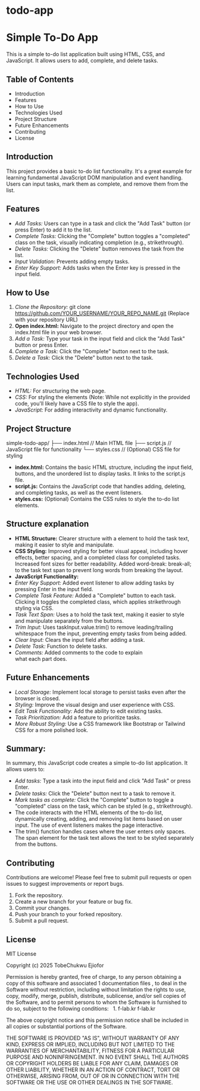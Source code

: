 # todo-app

# Simple To-Do App

This is a simple to-do list application built using HTML, CSS, and JavaScript.  It allows users to add, complete, and delete tasks.

## Table of Contents

- Introduction
- Features
- How to Use
- Technologies Used
- Project Structure
- Future Enhancements
- Contributing
- License


## Introduction

This project provides a basic to-do list functionality.  It's a great example for learning fundamental JavaScript DOM manipulation and event handling.  Users can input tasks, mark them as complete, and remove them from the list.

## Features

* *Add Tasks:*  Users can type in a task and click the "Add Task" button (or press Enter) to add it to the list.
* *Complete Tasks:* Clicking the "Complete" button toggles a "completed" class on the task, visually indicating completion (e.g., strikethrough).
* *Delete Tasks:* Clicking the "Delete" button removes the task from the list.
* *Input Validation:* Prevents adding empty tasks.
* *Enter Key Support:* Adds tasks when the Enter key is pressed in the input field.

## How to Use

1.  *Clone the Repository:*  git clone https://github.com/YOUR_USERNAME/YOUR_REPO_NAME.git (Replace with your repository URL)
2.  **Open index.html:** Navigate to the project directory and open the index.html file in your web browser.
3.  *Add a Task:* Type your task in the input field and click the "Add Task" button or press Enter.
4.  *Complete a Task:* Click the "Complete" button next to the task.
5.  *Delete a Task:* Click the "Delete" button next to the task.

## Technologies Used

*   *HTML:* For structuring the web page.
*   *CSS:* For styling the elements (Note:  While not explicitly in the provided code, you'll likely have a CSS file to style the app).
*   *JavaScript:* For adding interactivity and dynamic functionality.

## Project Structure

simple-todo-app/
├── index.html       // Main HTML file
├── script.js       // JavaScript file for functionality
└── styles.css       // (Optional) CSS file for styling


*   **index.html:** Contains the basic HTML structure, including the input field, buttons, and the unordered list to display tasks.  It links to the script.js file.
*   **script.js:** Contains the JavaScript code that handles adding, deleting, and completing tasks, as well as the event listeners.
*   **styles.css:** (Optional) Contains the CSS rules to style the to-do list elements.

## Structure explanation

*   **HTML Structure:** Clearer structure with a <span> element to hold the task text, making it easier to style and manipulate.
*   **CSS Styling:** Improved styling for better visual appeal, including hover effects, better spacing, and a completed class for completed tasks. Increased font sizes for better readability. Added word-break: break-all; to the task text span to prevent long words from breaking the layout.
*   **JavaScript Functionality:**
*   *Enter Key Support:* Added event listener to allow adding tasks by pressing Enter in the input field.
*   *Complete Task Feature:* Added a "Complete" button to each task. Clicking it toggles the completed class, which applies strikethrough styling via CSS.
*   *Task Text Span:* Uses a <span> to hold the task text, making it easier to style and manipulate separately from the buttons.
*   *Trim Input:* Uses taskInput.value.trim() to remove leading/trailing whitespace from the input, preventing empty tasks from being added.
*   *Clear Input:* Clears the input field after adding a task.
*   *Delete Task:* Function to delete tasks.
*   *Comments:* Added comments to the code to explain what each part does.

## Future Enhancements

*   *Local Storage:* Implement local storage to persist tasks even after the browser is closed.
*   *Styling:* Improve the visual design and user experience with CSS.
*   *Edit Task Functionality:* Add the ability to edit existing tasks.
*   *Task Prioritization:*  Add a feature to prioritize tasks.
*   *More Robust Styling:*  Use a CSS framework like Bootstrap or Tailwind CSS for a more polished look.

## Summary: 

In summary, this JavaScript code creates a simple to-do list application. It allows users to:

*   *Add tasks:* Type a task into the input field and click "Add Task" or press Enter.
*   *Delete tasks:* Click the "Delete" button next to a task to remove it.
*   *Mark tasks as complete:* Click the "Complete" button to toggle a "completed" class on the task, which can be styled (e.g., strikethrough).
*   The code interacts with the HTML elements of the to-do list, dynamically creating, adding, and removing list items based on user input.  The use of event listeners makes the page interactive.
*  The trim() function handles cases where the user enters only spaces.  The span element for the task text allows the text to be styled separately from the buttons.

## Contributing

Contributions are welcome!  Please feel free to submit pull requests or open issues to suggest improvements or report bugs.

1.  Fork the repository.
2.  Create a new branch for your feature or bug fix.
3.  Commit your changes.
4.  Push your branch to your forked repository.
5.  Submit a pull request.

## License


MIT License

Copyright (c) 2025 TobeChukwu Ejiofor

Permission is hereby granted, free of charge, to any person obtaining a copy
of this software and associated 1  documentation files , to deal
in the Software without restriction, including without limitation the rights
to use, copy, modify, merge, publish, distribute, sublicense, and/or sell
copies of the Software, and to permit persons to whom the Software is
furnished to do so, subject to the following conditions:   
 1. 
f-lab.kr
f-lab.kr

The above copyright notice and this permission notice shall be included in all
copies or substantial portions of the Software.

THE SOFTWARE IS PROVIDED "AS IS", WITHOUT WARRANTY OF ANY KIND, EXPRESS OR
IMPLIED, INCLUDING BUT NOT LIMITED TO THE WARRANTIES OF MERCHANTABILITY,
FITNESS FOR A PARTICULAR PURPOSE AND NONINFRINGEMENT. IN NO EVENT SHALL THE
AUTHORS OR COPYRIGHT HOLDERS BE LIABLE FOR ANY CLAIM, DAMAGES OR OTHER
LIABILITY, WHETHER IN AN ACTION OF CONTRACT, TORT OR OTHERWISE, ARISING FROM,
OUT OF OR IN CONNECTION WITH THE SOFTWARE OR THE USE OR OTHER DEALINGS IN THE
SOFTWARE.